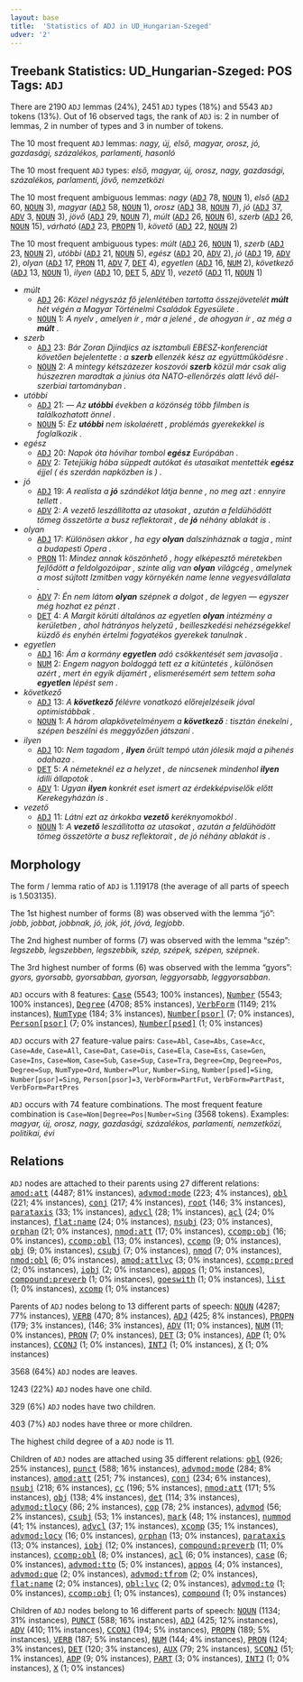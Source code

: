 ```yaml
---
layout: base
title:  'Statistics of ADJ in UD_Hungarian-Szeged'
udver: '2'
---
```


## Treebank Statistics: UD_Hungarian-Szeged: POS Tags: `ADJ`

There are 2190 `ADJ` lemmas (24%), 2451 `ADJ` types (18%) and 5543 `ADJ` tokens (13%).
Out of 16 observed tags, the rank of `ADJ` is: 2 in number of lemmas, 2 in number of types and 3 in number of tokens.

The 10 most frequent `ADJ` lemmas: <em>nagy, új, első, magyar, orosz, jó, gazdasági, százalékos, parlamenti, hasonló</em>

The 10 most frequent `ADJ` types:  <em>első, magyar, új, orosz, nagy, gazdasági, százalékos, parlamenti, jövő, nemzetközi</em>

The 10 most frequent ambiguous lemmas: <em>nagy</em> (<tt><a href="hu_szeged-pos-ADJ.html">ADJ</a></tt> 78, <tt><a href="hu_szeged-pos-NOUN.html">NOUN</a></tt> 1), <em>első</em> (<tt><a href="hu_szeged-pos-ADJ.html">ADJ</a></tt> 60, <tt><a href="hu_szeged-pos-NOUN.html">NOUN</a></tt> 3), <em>magyar</em> (<tt><a href="hu_szeged-pos-ADJ.html">ADJ</a></tt> 58, <tt><a href="hu_szeged-pos-NOUN.html">NOUN</a></tt> 1), <em>orosz</em> (<tt><a href="hu_szeged-pos-ADJ.html">ADJ</a></tt> 38, <tt><a href="hu_szeged-pos-NOUN.html">NOUN</a></tt> 7), <em>jó</em> (<tt><a href="hu_szeged-pos-ADJ.html">ADJ</a></tt> 37, <tt><a href="hu_szeged-pos-ADV.html">ADV</a></tt> 3, <tt><a href="hu_szeged-pos-NOUN.html">NOUN</a></tt> 3), <em>jövő</em> (<tt><a href="hu_szeged-pos-ADJ.html">ADJ</a></tt> 29, <tt><a href="hu_szeged-pos-NOUN.html">NOUN</a></tt> 7), <em>múlt</em> (<tt><a href="hu_szeged-pos-ADJ.html">ADJ</a></tt> 26, <tt><a href="hu_szeged-pos-NOUN.html">NOUN</a></tt> 6), <em>szerb</em> (<tt><a href="hu_szeged-pos-ADJ.html">ADJ</a></tt> 26, <tt><a href="hu_szeged-pos-NOUN.html">NOUN</a></tt> 15), <em>várható</em> (<tt><a href="hu_szeged-pos-ADJ.html">ADJ</a></tt> 23, <tt><a href="hu_szeged-pos-PROPN.html">PROPN</a></tt> 1), <em>követő</em> (<tt><a href="hu_szeged-pos-ADJ.html">ADJ</a></tt> 22, <tt><a href="hu_szeged-pos-NOUN.html">NOUN</a></tt> 2)

The 10 most frequent ambiguous types:  <em>múlt</em> (<tt><a href="hu_szeged-pos-ADJ.html">ADJ</a></tt> 26, <tt><a href="hu_szeged-pos-NOUN.html">NOUN</a></tt> 1), <em>szerb</em> (<tt><a href="hu_szeged-pos-ADJ.html">ADJ</a></tt> 23, <tt><a href="hu_szeged-pos-NOUN.html">NOUN</a></tt> 2), <em>utóbbi</em> (<tt><a href="hu_szeged-pos-ADJ.html">ADJ</a></tt> 21, <tt><a href="hu_szeged-pos-NOUN.html">NOUN</a></tt> 5), <em>egész</em> (<tt><a href="hu_szeged-pos-ADJ.html">ADJ</a></tt> 20, <tt><a href="hu_szeged-pos-ADV.html">ADV</a></tt> 2), <em>jó</em> (<tt><a href="hu_szeged-pos-ADJ.html">ADJ</a></tt> 19, <tt><a href="hu_szeged-pos-ADV.html">ADV</a></tt> 2), <em>olyan</em> (<tt><a href="hu_szeged-pos-ADJ.html">ADJ</a></tt> 17, <tt><a href="hu_szeged-pos-PRON.html">PRON</a></tt> 11, <tt><a href="hu_szeged-pos-ADV.html">ADV</a></tt> 7, <tt><a href="hu_szeged-pos-DET.html">DET</a></tt> 4), <em>egyetlen</em> (<tt><a href="hu_szeged-pos-ADJ.html">ADJ</a></tt> 16, <tt><a href="hu_szeged-pos-NUM.html">NUM</a></tt> 2), <em>következő</em> (<tt><a href="hu_szeged-pos-ADJ.html">ADJ</a></tt> 13, <tt><a href="hu_szeged-pos-NOUN.html">NOUN</a></tt> 1), <em>ilyen</em> (<tt><a href="hu_szeged-pos-ADJ.html">ADJ</a></tt> 10, <tt><a href="hu_szeged-pos-DET.html">DET</a></tt> 5, <tt><a href="hu_szeged-pos-ADV.html">ADV</a></tt> 1), <em>vezető</em> (<tt><a href="hu_szeged-pos-ADJ.html">ADJ</a></tt> 11, <tt><a href="hu_szeged-pos-NOUN.html">NOUN</a></tt> 1)


* <em>múlt</em>
  * <tt><a href="hu_szeged-pos-ADJ.html">ADJ</a></tt> 26: <em>Közel négyszáz fő jelenlétében tartotta összejövetelét <b>múlt</b> hét végén a Magyar Történelmi Családok Egyesülete .</em>
  * <tt><a href="hu_szeged-pos-NOUN.html">NOUN</a></tt> 1: <em>A nyelv , amelyen ír , már a jelené , de ahogyan ír , az még a <b>múlt</b> .</em>
* <em>szerb</em>
  * <tt><a href="hu_szeged-pos-ADJ.html">ADJ</a></tt> 23: <em>Bár Zoran Djindjics az isztambuli EBESZ-konferenciát követően bejelentette : a <b>szerb</b> ellenzék kész az együttműködésre .</em>
  * <tt><a href="hu_szeged-pos-NOUN.html">NOUN</a></tt> 2: <em>A mintegy kétszázezer koszovói <b>szerb</b> közül már csak alig húszezren maradtak a június óta NATO-ellenőrzés alatt lévő dél-szerbiai tartományban .</em>
* <em>utóbbi</em>
  * <tt><a href="hu_szeged-pos-ADJ.html">ADJ</a></tt> 21: <em>— Az <b>utóbbi</b> években a közönség több filmben is találkozhatott önnel .</em>
  * <tt><a href="hu_szeged-pos-NOUN.html">NOUN</a></tt> 5: <em>Ez <b>utóbbi</b> nem iskolaérett , problémás gyerekekkel is foglalkozik .</em>
* <em>egész</em>
  * <tt><a href="hu_szeged-pos-ADJ.html">ADJ</a></tt> 20: <em>Napok óta hóvihar tombol <b>egész</b> Európában .</em>
  * <tt><a href="hu_szeged-pos-ADV.html">ADV</a></tt> 2: <em>Tetejükig hóba süppedt autókat és utasaikat mentették <b>egész</b> éjjel ( és szerdán napközben is ) .</em>
* <em>jó</em>
  * <tt><a href="hu_szeged-pos-ADJ.html">ADJ</a></tt> 19: <em>A realista a <b>jó</b> szándékot látja benne , no meg azt : ennyire tellett .</em>
  * <tt><a href="hu_szeged-pos-ADV.html">ADV</a></tt> 2: <em>A vezető leszállította az utasokat , azután a feldühödött tömeg összetörte a busz reflektorait , de <b>jó</b> néhány ablakát is .</em>
* <em>olyan</em>
  * <tt><a href="hu_szeged-pos-ADJ.html">ADJ</a></tt> 17: <em>Különösen akkor , ha egy <b>olyan</b> dalszínháznak a tagja , mint a budapesti Opera .</em>
  * <tt><a href="hu_szeged-pos-PRON.html">PRON</a></tt> 11: <em>Mindez annak köszönhető , hogy elképesztő méretekben fejlődött a feldolgozóipar , szinte alig van <b>olyan</b> világcég , amelynek a most sújtott Izmitben vagy környékén name lenne vegyesvállalata .</em>
  * <tt><a href="hu_szeged-pos-ADV.html">ADV</a></tt> 7: <em>Én nem látom <b>olyan</b> szépnek a dolgot , de legyen — egyszer még hozhat ez pénzt .</em>
  * <tt><a href="hu_szeged-pos-DET.html">DET</a></tt> 4: <em>A Margit körúti általános az egyetlen <b>olyan</b> intézmény a kerületben , ahol hátrányos helyzetű , beilleszkedési nehézségekkel küzdő és enyhén értelmi fogyatékos gyerekek tanulnak .</em>
* <em>egyetlen</em>
  * <tt><a href="hu_szeged-pos-ADJ.html">ADJ</a></tt> 16: <em>Ám a kormány <b>egyetlen</b> adó csökkentését sem javasolja .</em>
  * <tt><a href="hu_szeged-pos-NUM.html">NUM</a></tt> 2: <em>Engem nagyon boldoggá tett ez a kitüntetés , különösen azért , mert én egyik díjamért , elismerésemért sem tettem soha <b>egyetlen</b> lépést sem .</em>
* <em>következő</em>
  * <tt><a href="hu_szeged-pos-ADJ.html">ADJ</a></tt> 13: <em>A <b>következő</b> félévre vonatkozó előrejelzéseik jóval optimistábbak .</em>
  * <tt><a href="hu_szeged-pos-NOUN.html">NOUN</a></tt> 1: <em>A három alapkövetelményem a <b>következő</b> : tisztán énekelni , szépen beszélni és meggyőzően játszani .</em>
* <em>ilyen</em>
  * <tt><a href="hu_szeged-pos-ADJ.html">ADJ</a></tt> 10: <em>Nem tagadom , <b>ilyen</b> őrült tempó után jólesik majd a pihenés odahaza .</em>
  * <tt><a href="hu_szeged-pos-DET.html">DET</a></tt> 5: <em>A németeknél ez a helyzet , de nincsenek mindenhol <b>ilyen</b> idilli állapotok .</em>
  * <tt><a href="hu_szeged-pos-ADV.html">ADV</a></tt> 1: <em>Ugyan <b>ilyen</b> konkrét eset ismert az érdekképviselők előtt Kerekegyházán is .</em>
* <em>vezető</em>
  * <tt><a href="hu_szeged-pos-ADJ.html">ADJ</a></tt> 11: <em>Látni ezt az árkokba <b>vezető</b> keréknyomokból .</em>
  * <tt><a href="hu_szeged-pos-NOUN.html">NOUN</a></tt> 1: <em>A <b>vezető</b> leszállította az utasokat , azután a feldühödött tömeg összetörte a busz reflektorait , de jó néhány ablakát is .</em>

## Morphology

The form / lemma ratio of `ADJ` is 1.119178 (the average of all parts of speech is 1.503135).

The 1st highest number of forms (8) was observed with the lemma “jó”: <em>jobb, jobbat, jobbnak, jó, jók, jót, jóvá, legjobb</em>.

The 2nd highest number of forms (7) was observed with the lemma “szép”: <em>legszebb, legszebben, legszebbik, szép, szépek, szépen, szépnek</em>.

The 3rd highest number of forms (6) was observed with the lemma “gyors”: <em>gyors, gyorsabb, gyorsabban, gyorsan, leggyorsabb, leggyorsabban</em>.

`ADJ` occurs with 8 features: <tt><a href="hu_szeged-feat-Case.html">Case</a></tt> (5543; 100% instances), <tt><a href="hu_szeged-feat-Number.html">Number</a></tt> (5543; 100% instances), <tt><a href="hu_szeged-feat-Degree.html">Degree</a></tt> (4708; 85% instances), <tt><a href="hu_szeged-feat-VerbForm.html">VerbForm</a></tt> (1149; 21% instances), <tt><a href="hu_szeged-feat-NumType.html">NumType</a></tt> (184; 3% instances), <tt><a href="hu_szeged-feat-Number-psor.html">Number[psor]</a></tt> (7; 0% instances), <tt><a href="hu_szeged-feat-Person-psor.html">Person[psor]</a></tt> (7; 0% instances), <tt><a href="hu_szeged-feat-Number-psed.html">Number[psed]</a></tt> (1; 0% instances)

`ADJ` occurs with 27 feature-value pairs: `Case=Abl`, `Case=Abs`, `Case=Acc`, `Case=Ade`, `Case=All`, `Case=Dat`, `Case=Dis`, `Case=Ela`, `Case=Ess`, `Case=Gen`, `Case=Ins`, `Case=Nom`, `Case=Sub`, `Case=Sup`, `Case=Tra`, `Degree=Cmp`, `Degree=Pos`, `Degree=Sup`, `NumType=Ord`, `Number=Plur`, `Number=Sing`, `Number[psed]=Sing`, `Number[psor]=Sing`, `Person[psor]=3`, `VerbForm=PartFut`, `VerbForm=PartPast`, `VerbForm=PartPres`

`ADJ` occurs with 74 feature combinations.
The most frequent feature combination is `Case=Nom|Degree=Pos|Number=Sing` (3568 tokens).
Examples: <em>magyar, új, orosz, nagy, gazdasági, százalékos, parlamenti, nemzetközi, politikai, évi</em>


## Relations

`ADJ` nodes are attached to their parents using 27 different relations: <tt><a href="hu_szeged-dep-amod-att.html">amod:att</a></tt> (4487; 81% instances), <tt><a href="hu_szeged-dep-advmod-mode.html">advmod:mode</a></tt> (223; 4% instances), <tt><a href="hu_szeged-dep-obl.html">obl</a></tt> (221; 4% instances), <tt><a href="hu_szeged-dep-conj.html">conj</a></tt> (217; 4% instances), <tt><a href="hu_szeged-dep-root.html">root</a></tt> (146; 3% instances), <tt><a href="hu_szeged-dep-parataxis.html">parataxis</a></tt> (33; 1% instances), <tt><a href="hu_szeged-dep-advcl.html">advcl</a></tt> (28; 1% instances), <tt><a href="hu_szeged-dep-acl.html">acl</a></tt> (24; 0% instances), <tt><a href="hu_szeged-dep-flat-name.html">flat:name</a></tt> (24; 0% instances), <tt><a href="hu_szeged-dep-nsubj.html">nsubj</a></tt> (23; 0% instances), <tt><a href="hu_szeged-dep-orphan.html">orphan</a></tt> (21; 0% instances), <tt><a href="hu_szeged-dep-nmod-att.html">nmod:att</a></tt> (17; 0% instances), <tt><a href="hu_szeged-dep-ccomp-obj.html">ccomp:obj</a></tt> (16; 0% instances), <tt><a href="hu_szeged-dep-ccomp-obl.html">ccomp:obl</a></tt> (13; 0% instances), <tt><a href="hu_szeged-dep-ccomp.html">ccomp</a></tt> (9; 0% instances), <tt><a href="hu_szeged-dep-obj.html">obj</a></tt> (9; 0% instances), <tt><a href="hu_szeged-dep-csubj.html">csubj</a></tt> (7; 0% instances), <tt><a href="hu_szeged-dep-nmod.html">nmod</a></tt> (7; 0% instances), <tt><a href="hu_szeged-dep-nmod-obl.html">nmod:obl</a></tt> (6; 0% instances), <tt><a href="hu_szeged-dep-amod-attlvc.html">amod:attlvc</a></tt> (3; 0% instances), <tt><a href="hu_szeged-dep-ccomp-pred.html">ccomp:pred</a></tt> (2; 0% instances), <tt><a href="hu_szeged-dep-iobj.html">iobj</a></tt> (2; 0% instances), <tt><a href="hu_szeged-dep-appos.html">appos</a></tt> (1; 0% instances), <tt><a href="hu_szeged-dep-compound-preverb.html">compound:preverb</a></tt> (1; 0% instances), <tt><a href="hu_szeged-dep-goeswith.html">goeswith</a></tt> (1; 0% instances), <tt><a href="hu_szeged-dep-list.html">list</a></tt> (1; 0% instances), <tt><a href="hu_szeged-dep-xcomp.html">xcomp</a></tt> (1; 0% instances)

Parents of `ADJ` nodes belong to 13 different parts of speech: <tt><a href="hu_szeged-pos-NOUN.html">NOUN</a></tt> (4287; 77% instances), <tt><a href="hu_szeged-pos-VERB.html">VERB</a></tt> (470; 8% instances), <tt><a href="hu_szeged-pos-ADJ.html">ADJ</a></tt> (425; 8% instances), <tt><a href="hu_szeged-pos-PROPN.html">PROPN</a></tt> (179; 3% instances),  (146; 3% instances), <tt><a href="hu_szeged-pos-ADV.html">ADV</a></tt> (11; 0% instances), <tt><a href="hu_szeged-pos-NUM.html">NUM</a></tt> (11; 0% instances), <tt><a href="hu_szeged-pos-PRON.html">PRON</a></tt> (7; 0% instances), <tt><a href="hu_szeged-pos-DET.html">DET</a></tt> (3; 0% instances), <tt><a href="hu_szeged-pos-ADP.html">ADP</a></tt> (1; 0% instances), <tt><a href="hu_szeged-pos-CCONJ.html">CCONJ</a></tt> (1; 0% instances), <tt><a href="hu_szeged-pos-INTJ.html">INTJ</a></tt> (1; 0% instances), <tt><a href="hu_szeged-pos-X.html">X</a></tt> (1; 0% instances)

3568 (64%) `ADJ` nodes are leaves.

1243 (22%) `ADJ` nodes have one child.

329 (6%) `ADJ` nodes have two children.

403 (7%) `ADJ` nodes have three or more children.

The highest child degree of a `ADJ` node is 11.

Children of `ADJ` nodes are attached using 35 different relations: <tt><a href="hu_szeged-dep-obl.html">obl</a></tt> (926; 25% instances), <tt><a href="hu_szeged-dep-punct.html">punct</a></tt> (588; 16% instances), <tt><a href="hu_szeged-dep-advmod-mode.html">advmod:mode</a></tt> (284; 8% instances), <tt><a href="hu_szeged-dep-amod-att.html">amod:att</a></tt> (251; 7% instances), <tt><a href="hu_szeged-dep-conj.html">conj</a></tt> (234; 6% instances), <tt><a href="hu_szeged-dep-nsubj.html">nsubj</a></tt> (218; 6% instances), <tt><a href="hu_szeged-dep-cc.html">cc</a></tt> (196; 5% instances), <tt><a href="hu_szeged-dep-nmod-att.html">nmod:att</a></tt> (171; 5% instances), <tt><a href="hu_szeged-dep-obj.html">obj</a></tt> (138; 4% instances), <tt><a href="hu_szeged-dep-det.html">det</a></tt> (114; 3% instances), <tt><a href="hu_szeged-dep-advmod-tlocy.html">advmod:tlocy</a></tt> (86; 2% instances), <tt><a href="hu_szeged-dep-cop.html">cop</a></tt> (78; 2% instances), <tt><a href="hu_szeged-dep-advmod.html">advmod</a></tt> (56; 2% instances), <tt><a href="hu_szeged-dep-csubj.html">csubj</a></tt> (53; 1% instances), <tt><a href="hu_szeged-dep-mark.html">mark</a></tt> (48; 1% instances), <tt><a href="hu_szeged-dep-nummod.html">nummod</a></tt> (41; 1% instances), <tt><a href="hu_szeged-dep-advcl.html">advcl</a></tt> (37; 1% instances), <tt><a href="hu_szeged-dep-xcomp.html">xcomp</a></tt> (35; 1% instances), <tt><a href="hu_szeged-dep-advmod-locy.html">advmod:locy</a></tt> (16; 0% instances), <tt><a href="hu_szeged-dep-orphan.html">orphan</a></tt> (13; 0% instances), <tt><a href="hu_szeged-dep-parataxis.html">parataxis</a></tt> (13; 0% instances), <tt><a href="hu_szeged-dep-iobj.html">iobj</a></tt> (12; 0% instances), <tt><a href="hu_szeged-dep-compound-preverb.html">compound:preverb</a></tt> (11; 0% instances), <tt><a href="hu_szeged-dep-ccomp-obl.html">ccomp:obl</a></tt> (8; 0% instances), <tt><a href="hu_szeged-dep-acl.html">acl</a></tt> (6; 0% instances), <tt><a href="hu_szeged-dep-case.html">case</a></tt> (6; 0% instances), <tt><a href="hu_szeged-dep-advmod-tto.html">advmod:tto</a></tt> (5; 0% instances), <tt><a href="hu_szeged-dep-appos.html">appos</a></tt> (4; 0% instances), <tt><a href="hu_szeged-dep-advmod-que.html">advmod:que</a></tt> (2; 0% instances), <tt><a href="hu_szeged-dep-advmod-tfrom.html">advmod:tfrom</a></tt> (2; 0% instances), <tt><a href="hu_szeged-dep-flat-name.html">flat:name</a></tt> (2; 0% instances), <tt><a href="hu_szeged-dep-obl-lvc.html">obl:lvc</a></tt> (2; 0% instances), <tt><a href="hu_szeged-dep-advmod-to.html">advmod:to</a></tt> (1; 0% instances), <tt><a href="hu_szeged-dep-ccomp-obj.html">ccomp:obj</a></tt> (1; 0% instances), <tt><a href="hu_szeged-dep-compound.html">compound</a></tt> (1; 0% instances)

Children of `ADJ` nodes belong to 16 different parts of speech: <tt><a href="hu_szeged-pos-NOUN.html">NOUN</a></tt> (1134; 31% instances), <tt><a href="hu_szeged-pos-PUNCT.html">PUNCT</a></tt> (588; 16% instances), <tt><a href="hu_szeged-pos-ADJ.html">ADJ</a></tt> (425; 12% instances), <tt><a href="hu_szeged-pos-ADV.html">ADV</a></tt> (410; 11% instances), <tt><a href="hu_szeged-pos-CCONJ.html">CCONJ</a></tt> (194; 5% instances), <tt><a href="hu_szeged-pos-PROPN.html">PROPN</a></tt> (189; 5% instances), <tt><a href="hu_szeged-pos-VERB.html">VERB</a></tt> (187; 5% instances), <tt><a href="hu_szeged-pos-NUM.html">NUM</a></tt> (144; 4% instances), <tt><a href="hu_szeged-pos-PRON.html">PRON</a></tt> (124; 3% instances), <tt><a href="hu_szeged-pos-DET.html">DET</a></tt> (120; 3% instances), <tt><a href="hu_szeged-pos-AUX.html">AUX</a></tt> (79; 2% instances), <tt><a href="hu_szeged-pos-SCONJ.html">SCONJ</a></tt> (51; 1% instances), <tt><a href="hu_szeged-pos-ADP.html">ADP</a></tt> (9; 0% instances), <tt><a href="hu_szeged-pos-PART.html">PART</a></tt> (3; 0% instances), <tt><a href="hu_szeged-pos-INTJ.html">INTJ</a></tt> (1; 0% instances), <tt><a href="hu_szeged-pos-X.html">X</a></tt> (1; 0% instances)


